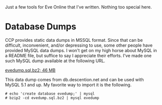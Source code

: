 Just a few tools for Eve Online that I've written.  Nothing too special here.

Database Dumps
==============

CCP provides static data dumps in MSSQL format.  Since that can be difficult,
inconvenient, and/or depressing to use, some other people have provided MySQL
data dumps.  I won't get on my high horse about MySQL in a README file, but
suffice to say I appreciate their efforts.  I've made one such MySQL dump
available at the following URL.

[evedump.sql.bz2; 46 MB](http://www.colinwetherbee.com/eve/static/evedump.sql.bz2)

This data dump comes from db.descention.net and can be used with MySQL 5.1 and
up.  My favorite way to import it is the following.

    # echo 'create database evedump;' | mysql
    # bzip2 -cd evedump.sql.bz2 | mysql evedump

